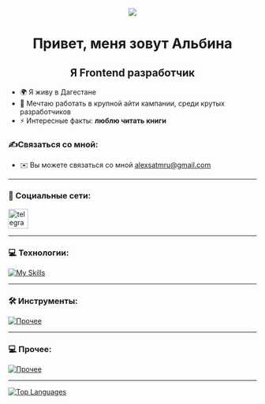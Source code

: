 <div align="center">
  <img src="https://media.tenor.com/IF2JdxzmyN4AAAAi/coding-girl.gif"  />
</div>

###

<h1 align="center">Привет, меня зовут Альбина</h1>
<h2 align="center">Я Frontend разработчик</h2>


-  🌍  Я живу в Дагестане
-  🌳  Мечтаю работать в крупной айти кампании, среди крутых разработчиков
- ⚡ Интересные факты: **люблю читать книги**


### ✍Связаться со мной:

* ✉️  Вы можете связаться со мной [alexsatmru@gmail.com](mailto:alexsatmru@gmail.com)

---
### 🤝 Социальные сети:

  <div id="badges">
    <a href="https://t.me/AlexsaTm" target="_blank">
      <img src="https://cdn-icons-png.flaticon.com/512/2111/2111646.png" width="40" height="40" alt="telegram group" />
    </a>
  </div>

---
### 💻 Технологии:

[![My Skills](https://skillicons.dev/icons?i=html,css,js,ts,nodejs,git,react,redux,vite,sass&perline=5)](https://skillicons.dev)

---

### 🛠 Инструменты:

[![Прочее](https://skillicons.dev/icons?i=figma,vscode,ps)](https://skillicons.dev)

---
### 💻 Прочее:

[![Прочее](https://skillicons.dev/icons?i=postman,mongodb,ubuntu,yarn,npm,github)](https://skillicons.dev)

<!--### 💻 Codewars:

![codewars](https://www.codewars.com/users/AlexsaTm/badges/large) -->

---
<a href="https://github.com/alexsatm" align="left"><img src="https://github-readme-stats.vercel.app/api/top-langs/?username=alexsatm&langs_count=10&title_color=0891b2&text_color=ffffff&icon_color=0891b2&bg_color=1c1917&hide_border=true&locale=en&custom_title=Top%20%Languages" alt="Top Languages"/></a>

